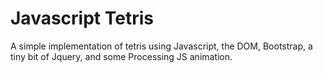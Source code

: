 # Javascript Tetris
A simple implementation of tetris using Javascript, the DOM, Bootstrap, a tiny bit of Jquery, and some Processing JS animation.
